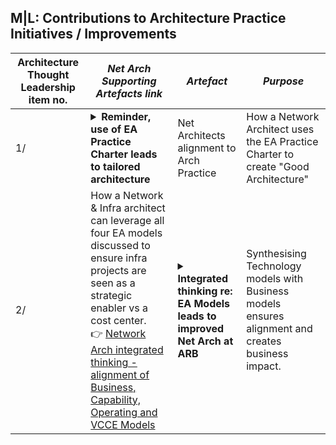 
## M|L: Contributions to Architecture Practice Initiatives / Improvements

| Architecture Thought Leadership item no. | *Net Arch Supporting Artefacts link*  | *Artefact*                            | *Purpose*                |
|----------------------------------|----------|------|----------------------------------------------------------------|
| 1/ |<details><summary> <strong> Reminder, use of EA Practice Charter leads to tailored architecture </strong></summary><br>![MJL-Endorsed-Idea-by-industry-EA](https://github.com/marclandy/enterprise-private/blob/main/ndis.gov.au/images/mjl-net%20arch%20contribution%20to%20arch%20practice%20governance.PNG)</details> | Net Architects alignment to Arch Practice | How a Network Architect uses the EA Practice Charter to create "Good Architecture" |
| 2/ |How a Network & Infra architect can leverage all four EA models discussed to ensure infra projects are seen as a strategic enabler vs a cost center.<br> 👉 [Network Arch integrated thinking - alignment of Business, Capability, Operating and VCCE Models](https://medium.com/@marclandy.me/network-infrastructure-contribution-to-architecture-practice-e18a3271ac20)| <details><summary> <strong> Integrated thinking re: EA Models leads to improved Net Arch at ARB </strong></summary><br>![MJL-Endorsed-Idea-by-industry-EA](https://github.com/marclandy/enterprise-private/blob/main/ndis.gov.au/images/mjl-net%20arch-what%20is%20a%20capability%20map%20and%20why%20does%20the%20business%20need%20it.PNG)</details> | Synthesising Technology models with Business models ensures alignment and creates business impact.|

 
